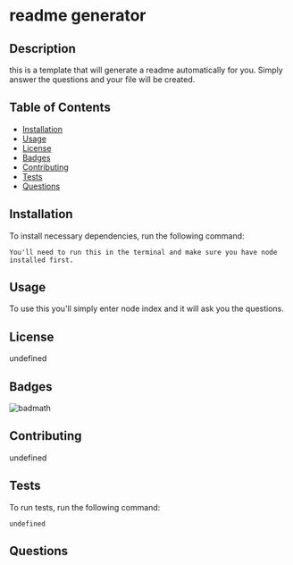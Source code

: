 # readme generator
## Description
this is a template that will generate a readme automatically for you. Simply answer the questions and your file will be created.
## Table of Contents
* [Installation](#installation)
* [Usage](#usage)
* [License](#license)
* [Badges](#badges)
* [Contributing](#contributing)
* [Tests](#tests)
* [Questions](#questions)
## Installation
To install necessary dependencies, run the following command:
```
You'll need to run this in the terminal and make sure you have node installed first. 
```
## Usage
To use this you'll simply enter node index and it will ask you the questions.

## License
undefined

## Badges
![badmath](https://img.shields.io/badge/license-undefined-blue)

## Contributing
undefined
## Tests
To run tests, run the following command:
```
undefined
```
## Questions
